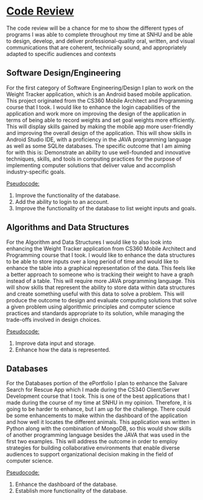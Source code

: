 # <u>Code Review</u>
The code review will be a chance for me to show the different types of programs I was able to complete throughout my time at SNHU and be able to design, develop, and deliver professional-quality oral, written, and visual communications that are coherent, technically sound, and appropriately adapted to specific audiences and contexts

## Software Design/Engineering
For the first category of Software Engineering/Design I plan to work on the Weight Tracker application, which is an Android based mobile application. This project originated from the CS360 Mobile Architect and Programming course that I took. I would like to enhance the login capabilities of the application and work more on improving the design of the application in terms of being able to record weights and set goal weights more efficiently. This will display skills gained by making the mobile app more user-friendly and improving the overall design of the application. This will show skills in Android Studio IDE, with a proficiency in the JAVA programming language as well as some SQLite databases. The specific outcome that I am aiming for with this is: Demonstrate an ability to use well-founded and innovative techniques, skills, and tools in computing practices for the purpose of implementing computer solutions that deliver value and accomplish industry-specific goals. 

<u>Pseudocode: </u>
1.	Improve the functionality of the database.
2.	Add the ability to login to an account.
3.	Improve the functionality of the database to list weight inputs and goals.

## Algorithms and Data Structures
For the Algorithm and Data Structures I would like to also look into enhancing the Weight Tracker application from CS360 Mobile Architect and Programming course that I took. I would like to enhance the data structures to be able to store inputs over a long period of time and would like to enhance the table into a graphical representation of the data. This feels like a better approach to someone who is tracking their weight to have a graph instead of a table. This will require more JAVA programming language. This will show skills that represent the ability to store data within data structures and create something useful with this data to solve a problem. This will produce the outcome to design and evaluate computing solutions that solve a given problem using algorithmic principles and computer science practices and standards appropriate to its solution, while managing the trade-offs involved in design choices.

<u>Pseudocode: </u>
1.	Improve data input and storage.
2.	Enhance how the data is represented. 

## Databases
For the Databases portion of the ePortfolio I plan to enhance the Salvare Search for Rescue App which I made during the CS340 Client/Server Development course that I took. This is one of the best applications that I made during the course of my time at SNHU in my opinion. Therefore, it is going to be harder to enhance, but I am up for the challenge. There could be some enhancements to make within the dashboard of the application and how well it locates the different animals. This application was written in Python along with the combination of MongoDB, so this would show skills of another programming language besides the JAVA that was used in the first two examples. This will address the outcome in order to employ strategies for building collaborative environments that enable diverse audiences to support organizational decision making in the field of computer science. 

<u>Pseudocode: </u>
1.	Enhance the dashboard of the database.
2.	Establish more functionality of the database.

